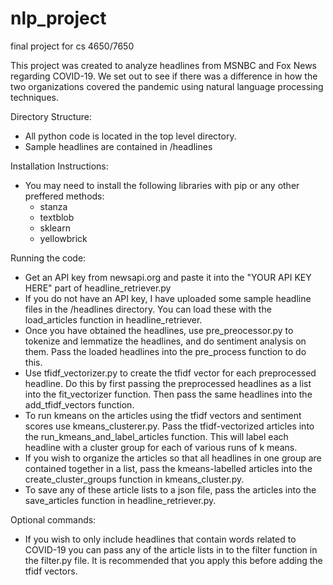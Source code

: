 # nlp_project
final project for cs 4650/7650

This project was created to analyze headlines from MSNBC and Fox News regarding COVID-19. We set out to see if there was a difference in how the two organizations covered the pandemic using natural language processing techniques.

Directory Structure:
- All python code is located in the top level directory.
- Sample headlines are contained in /headlines

Installation Instructions:
- You may need to install the following libraries with pip or any other preffered methods:
  - stanza
  - textblob
  - sklearn
  - yellowbrick
  
 Running the code:
 - Get an API key from newsapi.org and paste it into the "YOUR API KEY HERE" part of headline_retriever.py
 - If you do not have an API key, I have uploaded some sample headline files in the /headlines directory. You can load these with the load_articles function in headline_retriever.
 - Once you have obtained the headlines, use pre_preocessor.py to tokenize and lemmatize the headlines, and do sentiment analysis on them. Pass the loaded headlines into the pre_process function to do this.
 - Use tfidf_vectorizer.py to create the tfidf vector for each preprocessed headline. Do this by first passing the preprocessed headlines as a list into the fit_vectorizer function. Then pass the same headlines into the add_tfidf_vectors function.
 - To run kmeans on the articles using the tfidf vectors and sentiment scores use kmeans_clusterer.py. Pass the tfidf-vectorized articles into the run_kmeans_and_label_articles function. This will label each headline with a cluster group for each of various runs of k means.
- If you wish to organize the articles so that all headlines in one group are contained together in a list, pass the kmeans-labelled articles into the create_cluster_groups function in kmeans_cluster.py.
- To save any of these article lists to a json file, pass the articles into the save_articles function in headline_retriever.py.

Optional commands:
- If you wish to only include headlines that contain words related to COVID-19 you can pass any of the article lists in to the filter function in the filter.py file. It is recommended that you apply this before adding the tfidf vectors.
